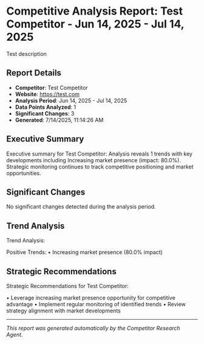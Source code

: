 # Competitive Analysis Report: Test Competitor - Jun 14, 2025 - Jul 14, 2025

Test description

## Report Details

- **Competitor**: Test Competitor
- **Website**: https://test.com
- **Analysis Period**: Jun 14, 2025 - Jul 14, 2025
- **Data Points Analyzed**: 1
- **Significant Changes**: 3
- **Generated**: 7/14/2025, 11:14:26 AM

## Executive Summary

Executive summary for Test Competitor: Analysis reveals 1 trends with key developments including Increasing market presence (impact: 80.0%). Strategic monitoring continues to track competitive positioning and market opportunities.

## Significant Changes

No significant changes detected during the analysis period.

## Trend Analysis

Trend Analysis:

Positive Trends:
• Increasing market presence (80.0% impact)

## Strategic Recommendations

Strategic Recommendations for Test Competitor:

• Leverage increasing market presence opportunity for competitive advantage
• Implement regular monitoring of identified trends
• Review strategy alignment with market developments

---

*This report was generated automatically by the Competitor Research Agent.*
